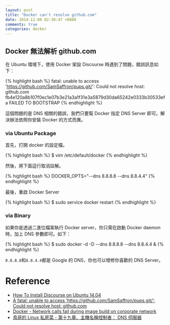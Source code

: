 ```yaml
---
layout: post
title: "Docker can't resolve github.com"
date: 2014-11-08 02:30:47 +0800
comments: true
categories: docker
---
```


Docker 無法解析 github.com
--------------------------

在 Ubuntu 環境下，使用 Docker 架設 Discourse 時遇到了問題，錯誤訊息如下：

{% highlight bash %}
fatal: unable to access 'https://github.com/SamSaffron/pups.git/': Could not resolve host: github.com
fb4e120a8b107f0ec1e07b3e21a3a1f31e3a5879d30da65242e0333b30533efa
FAILED TO BOOTSTRAP
{% endhighlight %}

這個問題的是 DNS 相關的錯誤，我們只要幫 Docker 指定 DNS Server 即可。解決辦法依照你安裝 Docker 的方式而異。

<!-- more -->

### via Ubuntu Package

首先，打開 docker 的設定檔。

{% highlight bash %}
$ vim /etc/default/docker
{% endhighlight %}

然後，將下面這行取消註解。

{% highlight bash %}
DOCKER_OPTS="--dns 8.8.8.8 --dns 8.8.4.4"
{% endhighlight %}

最後，重啟 Docker Server

{% highlight bash %}
$ sudo service docker restart
{% endhighlight %}

### via Binary

如果你是透過二進位檔案執行 Docker server，你只需在啟動 Docker daemon 時，加上 DNS 參數即可。如下：

{% highlight bash %}
$ sudo docker -d -D --dns 8.8.8.8 --dns 8.8.4.4 &
{% endhighlight %}


`8.8.8.8`和`8.8.4.4`都是 Google 的 DNS，你也可以增修你喜歡的 DNS Server。

# Reference
- [How To Install Discourse on Ubuntu 14.04](https://www.digitalocean.com/community/tutorials/how-to-install-discourse-on-ubuntu-14-04)
- [A fatal: unable to access ‘https://github.com/SamSaffron/pups.git/’: Could not resolve host: github.com](https://meta.discourse.org/t/afatal-unable-to-access-https-github-com-samsaffron-pups-git-could-not-resolve-host-github-com/18611)
- [Docker - Network calls fail during image build on corporate network](http://stackoverflow.com/questions/24151129/docker-network-calls-fail-during-image-build-on-corporate-network)
- [鳥哥的 Linux 私房菜 - 第十九章、主機名稱控制者： DNS 伺服器](http://linux.vbird.org/linux_server/0350dns.php#DNS_resolver_file)
